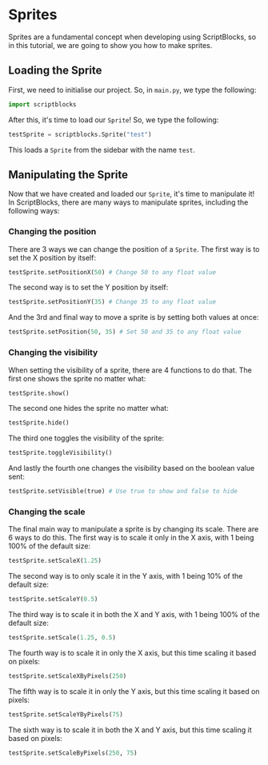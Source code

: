 # Sprites

Sprites are a fundamental concept when developing using ScriptBlocks, so in this tutorial, we are going to show you how to make sprites.

## Loading the Sprite

First, we need to initialise our project. So, in `main.py`, we type the following:

```py
import scriptblocks
```

After this, it's time to load our `Sprite`! So, we type the following:

```py
testSprite = scriptblocks.Sprite("test")
```

This loads a `Sprite` from the sidebar with the name `test`. 

## Manipulating the Sprite

Now that we have created and loaded our `Sprite`, it's time to manipulate it! In ScriptBlocks, there are many ways to manipulate sprites, including the following ways:

### Changing the position

There are 3 ways we can change the position of a `Sprite`. The first way is to set the X position by itself:

```py
testSprite.setPositionX(50) # Change 50 to any float value
```

The second way is to set the Y position by itself:

```py
testSprite.setPositionY(35) # Change 35 to any float value
```

And the 3rd and final way to move a sprite is by setting both values at once:

```py
testSprite.setPosition(50, 35) # Set 50 and 35 to any float value
```

### Changing the visibility

When setting the visibility of a sprite, there are 4 functions to do that. The first one shows the sprite no matter what:

```py
testSprite.show()
```

The second one hides the sprite no matter what:

```py
testSprite.hide()
```

The third one toggles the visibility of the sprite:

```py
testSprite.toggleVisibility()
```

And lastly the fourth one changes the visibility based on the boolean value sent:

```py
testSprite.setVisible(true) # Use true to show and false to hide
```

### Changing the scale

The final main way to manipulate a sprite is by changing its scale. There are 6 ways to do this. The first way is to scale it only in the X axis, with 1 being 100% of the default size:

```py
testSprite.setScaleX(1.25)
```

The second way is to only scale it in the Y axis, with 1 being 10% of the default size:

```py
testSprite.setScaleY(0.5)
```

The third way is to scale it in both the X and Y axis, with 1 being 100% of the default size:

```py
testSprite.setScale(1.25, 0.5)
```

The fourth way is to scale it in only the X axis, but this time scaling it based on pixels:

```py
testSprite.setScaleXByPixels(250)
```

The fifth way is to scale it in only the Y axis, but this time scaling it based on pixels:

```py
testSprite.setScaleYByPixels(75)
```

The sixth way is to scale it in both the X and Y axis, but this time scaling it based on pixels:

```py
testSprite.setScaleByPixels(250, 75)
```